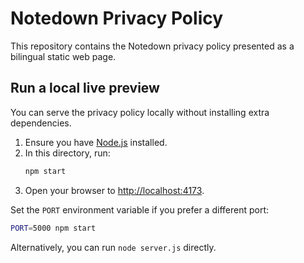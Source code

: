 # Notedown Privacy Policy

This repository contains the Notedown privacy policy presented as a bilingual static web page.

## Run a local live preview

You can serve the privacy policy locally without installing extra dependencies.

1. Ensure you have [Node.js](https://nodejs.org/) installed.
2. In this directory, run:
   ```bash
   npm start
   ```
3. Open your browser to [http://localhost:4173](http://localhost:4173).

Set the `PORT` environment variable if you prefer a different port:

```bash
PORT=5000 npm start
```

Alternatively, you can run `node server.js` directly.
